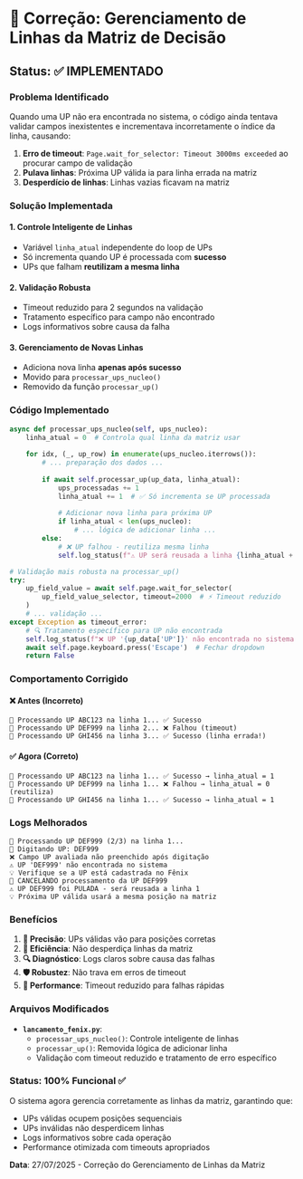 # 🔧 Correção: Gerenciamento de Linhas da Matriz de Decisão

## Status: ✅ IMPLEMENTADO

### Problema Identificado
Quando uma UP não era encontrada no sistema, o código ainda tentava validar campos inexistentes e incrementava incorretamente o índice da linha, causando:

1. **Erro de timeout**: `Page.wait_for_selector: Timeout 3000ms exceeded` ao procurar campo de validação
2. **Pulava linhas**: Próxima UP válida ia para linha errada na matriz
3. **Desperdício de linhas**: Linhas vazias ficavam na matriz

### Solução Implementada

#### 1. **Controle Inteligente de Linhas**
- Variável `linha_atual` independente do loop de UPs
- Só incrementa quando UP é processada com **sucesso**
- UPs que falham **reutilizam a mesma linha**

#### 2. **Validação Robusta**
- Timeout reduzido para 2 segundos na validação
- Tratamento específico para campo não encontrado
- Logs informativos sobre causa da falha

#### 3. **Gerenciamento de Novas Linhas**
- Adiciona nova linha **apenas após sucesso**
- Movido para `processar_ups_nucleo()` 
- Removido da função `processar_up()`

### Código Implementado

```python
async def processar_ups_nucleo(self, ups_nucleo):
    linha_atual = 0  # Controla qual linha da matriz usar
    
    for idx, (_, up_row) in enumerate(ups_nucleo.iterrows()):
        # ... preparação dos dados ...
        
        if await self.processar_up(up_data, linha_atual):
            ups_processadas += 1
            linha_atual += 1  # ✅ Só incrementa se UP processada
            
            # Adicionar nova linha para próxima UP
            if linha_atual < len(ups_nucleo):
                # ... lógica de adicionar linha ...
        else:
            # ❌ UP falhou - reutiliza mesma linha
            self.log_status(f"⚠️ UP será reusada a linha {linha_atual + 1}")
```

```python
# Validação mais robusta na processar_up()
try:
    up_field_value = await self.page.wait_for_selector(
        up_field_value_selector, timeout=2000  # ⚡ Timeout reduzido
    )
    # ... validação ...
except Exception as timeout_error:
    # 🔍 Tratamento específico para UP não encontrada
    self.log_status(f"❌ UP '{up_data['UP']}' não encontrada no sistema")
    await self.page.keyboard.press('Escape')  # Fechar dropdown
    return False
```

### Comportamento Corrigido

#### ❌ **Antes (Incorreto)**
```
🔄 Processando UP ABC123 na linha 1... ✅ Sucesso
🔄 Processando UP DEF999 na linha 2... ❌ Falhou (timeout)
🔄 Processando UP GHI456 na linha 3... ✅ Sucesso (linha errada!)
```

#### ✅ **Agora (Correto)**
```
🔄 Processando UP ABC123 na linha 1... ✅ Sucesso → linha_atual = 1
🔄 Processando UP DEF999 na linha 1... ❌ Falhou → linha_atual = 0 (reutiliza)
🔄 Processando UP GHI456 na linha 1... ✅ Sucesso → linha_atual = 1
```

### Logs Melhorados

```
🔄 Processando UP DEF999 (2/3) na linha 1...
📝 Digitando UP: DEF999
❌ Campo UP avaliada não preenchido após digitação
⚠️ UP 'DEF999' não encontrada no sistema
💡 Verifique se a UP está cadastrada no Fênix
🚫 CANCELANDO processamento da UP DEF999
⚠️ UP DEF999 foi PULADA - será reusada a linha 1
💡 Próxima UP válida usará a mesma posição na matriz
```

### Benefícios

1. **🎯 Precisão**: UPs válidas vão para posições corretas
2. **💾 Eficiência**: Não desperdiça linhas da matriz
3. **🔍 Diagnóstico**: Logs claros sobre causa das falhas
4. **🛡️ Robustez**: Não trava em erros de timeout
5. **🏃 Performance**: Timeout reduzido para falhas rápidas

### Arquivos Modificados

- **`lancamento_fenix.py`**:
  - `processar_ups_nucleo()`: Controle inteligente de linhas
  - `processar_up()`: Removida lógica de adicionar linha
  - Validação com timeout reduzido e tratamento de erro específico

### Status: 100% Funcional ✅

O sistema agora gerencia corretamente as linhas da matriz, garantindo que:
- UPs válidas ocupem posições sequenciais
- UPs inválidas não desperdicem linhas
- Logs informativos sobre cada operação
- Performance otimizada com timeouts apropriados

**Data**: 27/07/2025 - Correção do Gerenciamento de Linhas da Matriz
